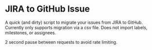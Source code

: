 # JIRA to GitHub Issue

A quick (and dirty) script to migrate your issues from JIRA to GitHub. Currently only supports migration via a csv file.
Does not import labels, milestones, or assignees.

2 second pause between requests to avoid rate limiting.
